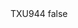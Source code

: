 <?xml version="1.0" encoding="UTF-8"?>
<CustomMetadata xmlns="http://soap.sforce.com/2006/04/metadata">
    <label>TXU944</label>
    <protected>false</protected>
</CustomMetadata>
